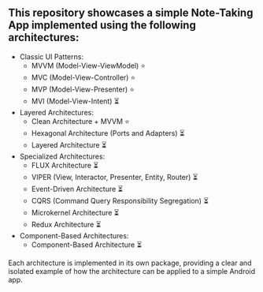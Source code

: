 ## This repository showcases a simple Note-Taking App implemented using the following architectures:

- Classic UI Patterns:
  - MVVM (Model-View-ViewModel) ⭐
  - MVC (Model-View-Controller) ⭐
  - MVP (Model-View-Presenter) ⭐
  - MVI (Model-View-Intent) ⏳
- Layered Architectures:
  - Clean Architecture + MVVM ⭐
  - Hexagonal Architecture (Ports and Adapters) ⏳
  - Layered Architecture ⏳
- Specialized Architectures:
  - FLUX Architecture ⏳
  - VIPER (View, Interactor, Presenter, Entity, Router) ⏳
  - Event-Driven Architecture ⏳
  - CQRS (Command Query Responsibility Segregation) ⏳
  - Microkernel Architecture ⏳
  - Redux Architecture ⏳
- Component-Based Architectures:
  - Component-Based Architecture ⏳


Each architecture is implemented in its own package, providing a clear and isolated example of how the architecture can be applied to a simple Android app.
